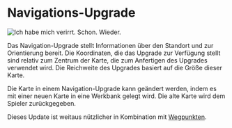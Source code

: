 # Navigations-Upgrade

![Ich habe mich verirrt. Schon. Wieder.](oredict:oc:navigationUpgrade)

Das Navigation-Upgrade stellt Informationen über den Standort und zur Orientierung bereit. Die Koordinaten, die das Upgrade zur Verfügung stellt sind relativ zum Zentrum der Karte, die zum Anfertigen des Upgrades verwendet wird. Die Reichweite des Upgrades basiert auf die Größe dieser Karte.

Die Karte in einem Navigation-Upgrade kann geändert werden, indem es mit einer neuen Karte in eine Werkbank gelegt wird. Die alte Karte wird dem Spieler zurückgegeben.

Dieses Update ist weitaus nützlicher in Kombination mit [Wegpunkten](../block/waypoint.md).
